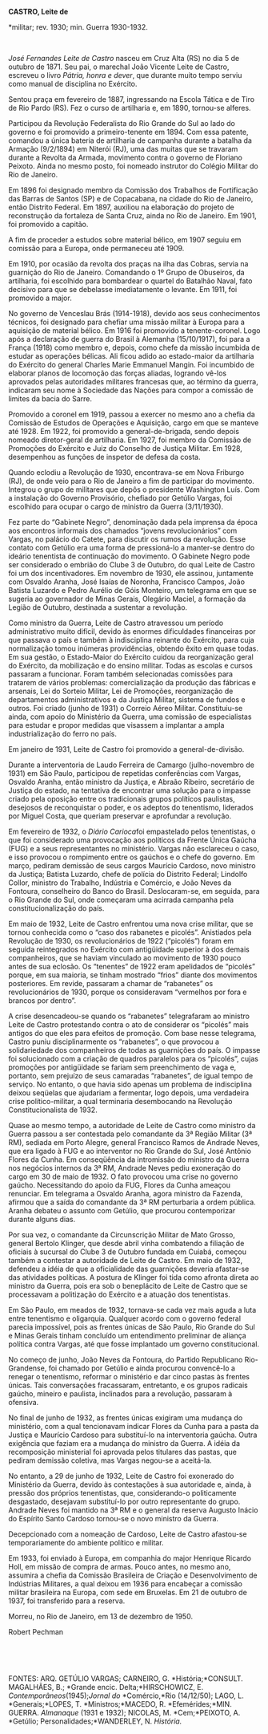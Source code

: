 **CASTRO, Leite de**

\*militar; rev. 1930; min. Guerra 1930-1932.

 

*José Fernandes Leite de Castro* nasceu em Cruz Alta (RS) no dia 5 de
outubro de 1871. Seu pai, o marechal João Vicente Leite de Castro,
escreveu o livro *Pátria, honra e dever*, que durante muito tempo serviu
como manual de disciplina no Exército.

Sentou praça em fevereiro de 1887, ingressando na Escola Tática e de
Tiro de Rio Pardo (RS). Fez o curso de artilharia e, em 1890, tornou-se
alferes.

Participou da Revolução Federalista do Rio Grande do Sul ao lado do
governo e foi promovido a primeiro-tenente em 1894. Com essa patente,
comandou a única bateria de artilharia de campanha durante a batalha da
Armação (9/2/1894) em Niterói (RJ), uma das muitas que se travaram
durante a Revolta da Armada, movimento contra o governo de Floriano
Peixoto. Ainda no mesmo posto, foi nomeado instrutor do Colégio Militar
do Rio de Janeiro.

Em 1896 foi designado membro da Comissão dos Trabalhos de Fortificação
das Barras de Santos (SP) e de Copacabana, na cidade do Rio de Janeiro,
então Distrito Federal. Em 1897, auxiliou na elaboração do projeto de
reconstrução da fortaleza de Santa Cruz, ainda no Rio de Janeiro. Em
1901, foi promovido a capitão.

A fim de proceder a estudos sobre material bélico, em 1907 seguiu em
comissão para a Europa, onde permaneceu até 1909.

Em 1910, por ocasião da revolta dos praças na ilha das Cobras, servia na
guarnição do Rio de Janeiro. Comandando o 1º Grupo de Obuseiros, da
artilharia, foi escolhido para bombardear o quartel do Batalhão Naval,
fato decisivo para que se debelasse imediatamente o levante. Em 1911,
foi promovido a major.

No governo de Venceslau Brás (1914-1918), devido aos seus conhecimentos
técnicos, foi designado para chefiar uma missão militar à Europa para a
aquisição de material bélico. Em 1916 foi promovido a tenente-coronel.
Logo após a declaração de guerra do Brasil à Alemanha (15/10/1917), foi
para a França (1918) como membro e, depois, como chefe da missão
incumbida de estudar as operações bélicas. Ali ficou adido ao
estado-maior da artilharia do Exército do general Charles Marie Emmanuel
Mangin. Foi incumbido de elaborar planos de locomoção das forças
aliadas, logrando vê-los aprovados pelas autoridades militares francesas
que, ao término da guerra, indicaram seu nome à Sociedade das Nações
para compor a comissão de limites da bacia do Sarre.

Promovido a coronel em 1919, passou a exercer no mesmo ano a chefia da
Comissão de Estudos de Operações e Aquisição, cargo em que se manteve
até 1928. Em 1922, foi promovido a general-de-brigada, sendo depois
nomeado diretor-geral de artilharia. Em 1927, foi membro da Comissão de
Promoções do Exército e Juiz do Conselho de Justiça Militar. Em 1928,
desempenhou as funções de inspetor de defesa da costa.

Quando eclodiu a Revolução de 1930, encontrava-se em Nova Friburgo (RJ),
de onde veio para o Rio de Janeiro a fim de participar do movimento.
Integrou o grupo de militares que depôs o presidente Washington Luís.
Com a instalação do Governo Provisório, chefiado por Getúlio Vargas, foi
escolhido para ocupar o cargo de ministro da Guerra (3/11/1930).

Fez parte do “Gabinete Negro”, denominação dada pela imprensa da época
aos encontros informais dos chamados “jovens revolucionários” com
Vargas, no palácio do Catete, para discutir os rumos da revolução. Esse
contato com Getúlio era uma forma de pressioná-lo a manter-se dentro do
ideário tenentista de continuação do movimento. O Gabinete Negro pode
ser considerado o embrião do Clube 3 de Outubro, do qual Leite de Castro
foi um dos incentivadores. Em novembro de 1930, ele assinou, juntamente
com Osvaldo Aranha, José Isaías de Noronha, Francisco Campos, João
Batista Luzardo e Pedro Aurélio de Góis Monteiro, um telegrama em que se
sugeria ao governador de Minas Gerais, Olegário Maciel, a formação da
Legião de Outubro, destinada a sustentar a revolução.

Como ministro da Guerra, Leite de Castro atravessou um período
administrativo muito difícil, devido às enormes dificuldades financeiras
por que passava o país e também à indisciplina reinante do Exército,
para cuja normalização tomou inúmeras providências, obtendo êxito em
quase todas. Em sua gestão, o Estado-Maior do Exército cuidou da
reorganização geral do Exército, da mobilização e do ensino militar.
Todas as escolas e cursos passaram a funcionar. Foram também
selecionadas comissões para tratarem de vários problemas:
comercialização da produção das fábricas e arsenais, Lei do Sorteio
Militar, Lei de Promoções, reorganização de departamentos
administrativos e da Justiça Militar, sistema de fundos e outros. Foi
criado (junho de 1931) o Correio Aéreo Militar. Constituiu-se ainda, com
apoio do Ministério da Guerra, uma comissão de especialistas para
estudar e propor medidas que visassem a implantar a ampla
industrialização do ferro no país.

Em janeiro de 1931, Leite de Castro foi promovido a general-de-divisão.

Durante a interventoria de Laudo Ferreira de Camargo (julho-novembro de
1931) em São Paulo, participou de repetidas conferências com Vargas,
Osvaldo Aranha, então ministro da Justiça, e Abraão Ribeiro, secretário
de Justiça do estado, na tentativa de encontrar uma solução para o
impasse criado pela oposição entre os tradicionais grupos políticos
paulistas, desejosos de reconquistar o poder, e os adeptos do
tenentismo, liderados por Miguel Costa, que queriam preservar e
aprofundar a revolução.

Em fevereiro de 1932, o *Diário Carioca*foi empastelado pelos
tenentistas, o que foi considerado uma provocação aos políticos da
Frente Única Gaúcha (FUG) e a seus representantes no ministério. Vargas
não esclareceu o caso, e isso provocou o rompimento entre os gaúchos e o
chefe do governo. Em março, pediram demissão de seus cargos Maurício
Cardoso, novo ministro da Justiça; Batista Luzardo, chefe de polícia do
Distrito Federal; Lindolfo Collor, ministro do Trabalho, Indústria e
Comércio, e João Neves da Fontoura, conselheiro do Banco do Brasil.
Deslocaram-se, em seguida, para o Rio Grande do Sul, onde começaram uma
acirrada campanha pela constitucionalização do país.

Em maio de 1932, Leite de Castro enfrentou uma nova crise militar, que
se tornou conhecida como o “caso dos rabanetes e picolés”. Anistiados
pela Revolução de 1930, os revolucionários de 1922 (“picolés”) foram em
seguida reintegrados no Exército com antigüidade superior à dos demais
companheiros, que se haviam vinculado ao movimento de 1930 pouco antes
de sua eclosão. Os “tenentes” de 1922 eram apelidados de “picolés”
porque, em sua maioria, se tinham mostrado “frios” diante dos movimentos
posteriores. Em revide, passaram a chamar de “rabanetes” os
revolucionários de 1930, porque os consideravam “vermelhos por fora e
brancos por dentro”.

A crise desencadeou-se quando os “rabanetes” telegrafaram ao ministro
Leite de Castro protestando contra o ato de considerar os “picolés” mais
antigos do que eles para efeitos de promoção. Com base nesse telegrama,
Castro puniu disciplinarmente os “rabanetes”, o que provocou a
solidariedade dos companheiros de todas as guarnições do país. O impasse
foi solucionado com a criação de quadros paralelos para os “picolés”,
cujas promoções por antigüidade se fariam sem preenchimento de vaga e,
portanto, sem prejuízo de seus camaradas “rabanetes”, de igual tempo de
serviço. No entanto, o que havia sido apenas um problema de indisciplina
deixou seqüelas que ajudariam a fermentar, logo depois, uma verdadeira
crise político-militar, a qual terminaria desembocando na Revolução
Constitucionalista de 1932.

Quase ao mesmo tempo, a autoridade de Leite de Castro como ministro da
Guerra passou a ser contestada pelo comandante da 3ª Região Militar (3ª
RM), sediada em Porto Alegre, general Francisco Ramos de Andrade Neves,
que era ligado à FUG e ao interventor no Rio Grande do Sul, José Antônio
Flores da Cunha. Em conseqüência da intromissão do ministro da Guerra
nos negócios internos da 3ª RM, Andrade Neves pediu exoneração do cargo
em 30 de maio de 1932. O fato provocou uma crise no governo gaúcho.
Necessitando do apoio da FUG, Flores da Cunha ameaçou renunciar. Em
telegrama a Osvaldo Aranha, agora ministro da Fazenda, afirmou que a
saída do comandante da 3ª RM perturbaria a ordem pública. Aranha debateu
o assunto com Getúlio, que procurou contemporizar durante alguns dias.

Por sua vez, o comandante da Circunscrição Militar de Mato Grosso,
general Bertolo Klinger, que desde abril vinha combatendo a filiação de
oficiais à sucursal do Clube 3 de Outubro fundada em Cuiabá, começou
também a contestar a autoridade de Leite de Castro. Em maio de 1932,
defendeu a idéia de que a oficialidade das guarnições deveria afastar-se
das atividades políticas. A postura de Klinger foi tida como afronta
direta ao ministro da Guerra, pois era sob o beneplácito de Leite de
Castro que se processavam a politização do Exército e a atuação dos
tenentistas.

Em São Paulo, em meados de 1932, tornava-se cada vez mais aguda a luta
entre tenentismo e oligarquia. Qualquer acordo com o governo federal
parecia impossível, pois as frentes únicas de São Paulo, Rio Grande do
Sul e Minas Gerais tinham concluído um entendimento preliminar de
aliança política contra Vargas, até que fosse implantado um governo
constitucional.

No começo de junho, João Neves da Fontoura, do Partido Republicano
Rio-Grandense, foi chamado por Getúlio e ainda procurou convencê-lo a
renegar o tenentismo, reformar o ministério e dar cinco pastas às
frentes únicas. Tais conversações fracassaram, entretanto, e os grupos
radicais gaúcho, mineiro e paulista, inclinados para a revolução,
passaram à ofensiva.

No final de junho de 1932, as frentes únicas exigiram uma mudança do
ministério, com a qual tencionavam indicar Flores da Cunha para a pasta
da Justiça e Maurício Cardoso para substituí-lo na interventoria gaúcha.
Outra exigência que faziam era a mudança do ministro da Guerra. A idéia
da recomposição ministerial foi aprovada pelos titulares das pastas, que
pediram demissão coletiva, mas Vargas negou-se a aceitá-la.

No entanto, a 29 de junho de 1932, Leite de Castro foi exonerado do
Ministério da Guerra, devido às contestações à sua autoridade e, ainda,
à pressão dos próprios tenentistas, que, considerando-o politicamente
desgastado, desejavam substituí-lo por outro representante do grupo.
Andrade Neves foi mantido na 3ª RM e o general da reserva Augusto Inácio
do Espírito Santo Cardoso tornou-se o novo ministro da Guerra.

Decepcionado com a nomeação de Cardoso, Leite de Castro afastou-se
temporariamente do ambiente político e militar.

Em 1933, foi enviado à Europa, em companhia do major Henrique Ricardo
Holl, em missão de compra de armas. Pouco antes, no mesmo ano, assumira
a chefia da Comissão Brasileira de Criação e Desenvolvimento de
Indústrias Militares, a qual deixou em 1936 para encabeçar a comissão
militar brasileira na Europa, com sede em Bruxelas. Em 21 de outubro de
1937, foi transferido para a reserva.

Morreu, no Rio de Janeiro, em 13 de dezembro de 1950.

Robert Pechman

 

 

FONTES: ARQ. GETÚLlO VARGAS; CARNEIRO, G. *História;*CONSULT. MAGALHÃES,
B.; *Grande encic. Delta;*HIRSCHOWICZ, E. *Contemporâneos*(1945);*Jornal
do* *Comércio,*Rio (14/12/50); LAGO, L. *Generais;*LOPES, T.
*Ministros;*MACEDO, R. *Efemérides;*MIN. GUERRA. *Almanaque* (1931 e
1932); NICOLAS, M. *Cem;*PEIXOTO, A. *Getúlio;
Personalidades;*WANDERLEY, N. *História.*

 

